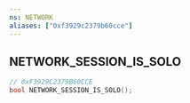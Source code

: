 ```yaml
---
ns: NETWORK
aliases: ["0xf3929c2379b60cce"]
---
```

## NETWORK_SESSION_IS_SOLO

```c
// 0xF3929C2379B60CCE
bool NETWORK_SESSION_IS_SOLO();
```
